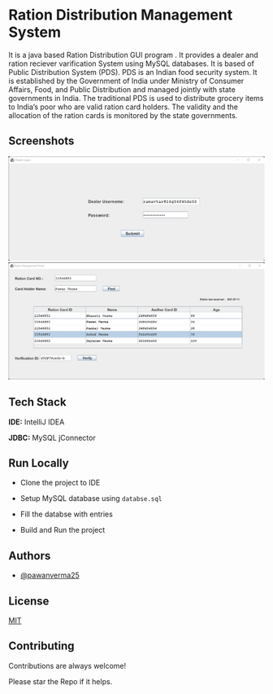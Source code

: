 
# Ration Distribution Management System

It is a java based Ration Distribution GUI program . It provides a dealer and ration reciever varification System using MySQL databases. It is based of Public Distribution System (PDS). PDS is an Indian food security system. It is established by the Government of India under Ministry of Consumer Affairs, Food, and Public Distribution and managed jointly with state governments in India. The traditional PDS is used to distribute grocery items to India’s poor who are valid ration card holders. The validity and the allocation of the ration cards is monitored by the state governments. 



## Screenshots

![App Screenshot](https://raw.githubusercontent.com/pawanverma25/media/main/dealer-login.png?token=GHSAT0AAAAAABWIUKMIFPUIGJ363S2YFYBAYWZQEAA)
![App Screenshot](https://raw.githubusercontent.com/pawanverma25/media/main/Verfication.png?token=GHSAT0AAAAAABWIUKMJ5NRVDZAFMMHZFWJSYWZQFTA)


## Tech Stack

**IDE:** IntelliJ IDEA

**JDBC:** MySQL jConnector


## Run Locally

- Clone the project to IDE

- Setup MySQL database using `databse.sql`

- Fill the databse with entries

- Build and Run the project



## Authors

- [@pawanverma25](https://www.github.com/pawanverma25)


## License

[MIT](https://choosealicense.com/licenses/mit/)


## Contributing

Contributions are always welcome!

Please star the Repo if it helps.

